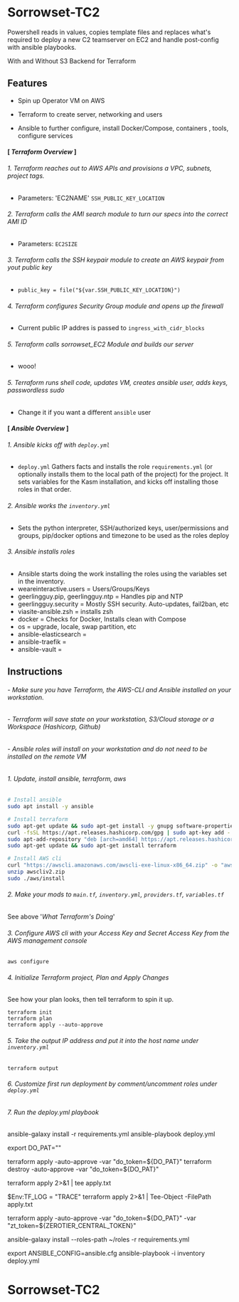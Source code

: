 # Sorrowset-TC2

Powershell reads in values, copies template files and replaces what's required to deploy a new C2 teamserver on EC2 and handle post-config with ansible playbooks.

With and Without S3 Backend for Terraform

## Features

- Spin up Operator VM on AWS
  
- Terraform to create server, networking and users
  
- Ansible to further configure, install Docker/Compose, containers , tools, configure services



#### [ _Terraform Overview_ ]


###### 1. Terraform reaches out to AWS APIs and provisions a VPC, subnets, project tags.
- Parameters:  'EC2NAME' `SSH_PUBLIC_KEY_LOCATION`


###### 2. Terraform calls the AMI search module to turn our specs into the correct AMI ID
- Parameters: `EC2SIZE`


###### 3. Terraform calls the SSH keypair module to create an AWS keypair from yout public key
- `public_key = file("${var.SSH_PUBLIC_KEY_LOCATION}")`


###### 4. Terraform configures Security Group module and opens up the firewall
- Current public IP addres is passed to `ingress_with_cidr_blocks`


###### 5. Terraform calls sorrowset_EC2 Module and builds our server
- wooo!


###### 5. Terraform runs shell code, updates VM, creates ansible user, adds keys, passwordless sudo
- Change it if you want a different `ansible` user


#### [ _Ansible Overview_ ]


###### 1. Ansible kicks off with `deploy.yml` 

- `deploy.yml` Gathers facts and installs the role `requirements.yml` (or optionally installs them to the local path of the project) for the project. It sets variables for the Kasm installation, and kicks off installing those roles in that order.


###### 2. Ansible works the `inventory.yml` 

- Sets the python interpreter, SSH/authorized keys, user/permissions and groups, pip/docker options and timezone to be used as the roles deploy


###### 3. Ansible installs roles

- Ansible starts doing the work installing the roles using the variables set in the inventory.
- weareinteractive.users = Users/Groups/Keys
- geerlingguy.pip, geerlingguy.ntp = Handles pip and NTP
- geerlingguy.security = Mostly SSH security. Auto-updates, fail2ban, etc
- viasite-ansible.zsh = installs zsh
- docker = Checks for Docker, Installs clean with Compose
- os = upgrade, locale, swap partition, etc
- ansible-elasticsearch =
- ansible-traefik =
- ansible-vault =

## Instructions

###### - Make sure you have Terraform, the AWS-CLI and Ansible installed on your workstation.
###### - Terraform will save state on your workstation, S3/Cloud storage or a Workspace (Hashicorp, Github)
###### - Ansible roles will install on your workstation and do not need to be installed on the remote VM

 
###### 1. Update, install ansible, terraform, aws

```sh
# Install ansible
sudo apt install -y ansible

# Install terraform
sudo apt-get update && sudo apt-get install -y gnupg software-properties-common curl
curl -fsSL https://apt.releases.hashicorp.com/gpg | sudo apt-key add -
sudo apt-add-repository "deb [arch=amd64] https://apt.releases.hashicorp.com $(lsb_release -cs) main"
sudo apt-get update && sudo apt-get install terraform

# Install AWS cli
curl "https://awscli.amazonaws.com/awscli-exe-linux-x86_64.zip" -o "awscliv2.zip"
unzip awscliv2.zip
sudo ./aws/install
```

###### 2. Make your mods to `main.tf`, `inventory.yml`, `providers.tf`, `variables.tf`

 See above '_What Terraform's Doing_'

###### 3. Configure AWS cli with your Access Key and Secret Access Key from the AWS management console
`
aws configure
`

###### 4. Initialize Terraform project, Plan and Apply Changes
See how your plan looks, then tell terraform to spin it up.

```
terraform init
terraform plan
terraform apply --auto-approve
```

###### 5. Take the output IP address and put it into the host name under `inventory.yml`

```
terraform output
```

###### 6. Customize first run deployment by comment/uncomment roles under `deploy.yml` 

###### 7. Run the deploy.yml playbook
ansible-galaxy install -r requirements.yml
ansible-playbook deploy.yml

export DO_PAT=""

terraform apply -auto-approve -var "do_token=${DO_PAT}"
terraform destroy -auto-approve -var "do_token=${DO_PAT}"

terraform apply 2>&1 | tee apply.txt


$Env:TF_LOG = "TRACE"
terraform apply 2>&1 | Tee-Object -FilePath apply.txt

terraform apply -auto-approve -var "do_token=${DO_PAT}" -var "zt_token=${ZEROTIER_CENTRAL_TOKEN}"


ansible-galaxy install --roles-path ~/roles -r requirements.yml

export ANSIBLE_CONFIG=ansible.cfg
ansible-playbook -i inventory deploy.yml


# Sorrowset-TC2
